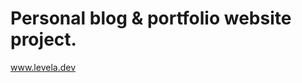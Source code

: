 # Personal blog & portfolio website project.
<a href="https://www.levela.dev" target="_blank">www.levela.dev</a>
